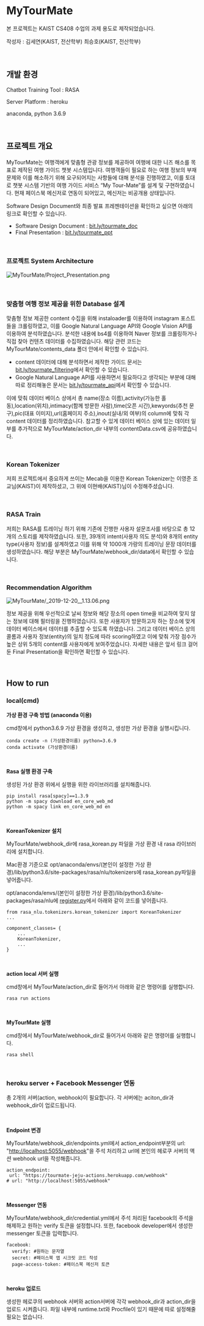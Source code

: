# MyTourMate
본 프로젝트는 KAIST CS408 수업의 과제 용도로 제작되었습니다.

작성자 : 김세연(KAIST, 전산학부) 최승호(KAIST, 전산학부) 

<br>

## 개발 환경
Chatbot Training Tool : RASA

Server Platform : heroku

anaconda, python 3.6.9

<br>

## 프로젝트 개요

MyTourMate는 여행객에게 맞춤형 관광 정보를 제공하여 여행에 대한 니즈 해소를 목표로 제작된 여행 가이드 챗봇 시스템입니다. 여행객들이 필요로 하는 여행 정보의 부재 문제와 이를 해소하기 위해 요구되어지는 사항들에 대해 분석을 진행하였고, 이를 토대로 챗봇 시스템 기반의 여행 가이드 서비스 “My Tour-Mate”를 설계 및 구현하였습니다. 현재 페이스북 메신저로 연동이 되어있고, 메신저는 비공개용 상태입니다. 

Software Design Document와 최종 발표 프레젠테이션을 확인하고 싶으면 아래의 링크로 확인할 수 있습니다.

- Software Design Document : [bit.ly/tourmate_doc](http://bit.ly/tourmate_doc)
- Final Presentation : [bit.ly/tourmate_ppt](http://bit.ly/tourmate_ppt)


<br>

### 프로젝트 System Architecture

![MyTourMate/Project_Presentation.png](MyTourMate/Project_Presentation.png)

<br>

### 맞춤형 여행 정보 제공을 위한 Database 설계

맞춤형 정보 제공한 content 수집을 위해 instaloader를 이용하여 instagram 포스트들을 크롤링하였고, 이를 Google Natural Language API와 Google Vision API를 이용하여 분석하였습니다. 분석한 내용에 bs4를 이용하여 Naver 정보를 크롤링하거나 직접 찾아 컨텐츠 데이터를 수집하였습니다. 해당 관련 코드는 MyTourMate/contents_data 폴더 안에서 확인할 수 있습니다.

- content 데이터에 대해 분석하면서 제작한 가이드 문서는 [bit.ly/tourmate_filtering](http://bit.ly/tourmate_filtering)에서 확인할 수 있습니다.
- Google Natural Language API를 사용하면서 필요하다고 생각되는 부분에 대해 따로 정리해놓은 문서는 [bit.ly/tourmate_api](http://bit.ly/tourmate_api)에서 확인할 수 있습니다.

이에 맞춰 데이터 베이스 상에서 총 name(장소 이름),activity(가능한 홀동),location(위치),intimacy(함께 방문한 사람),time(오픈 시간),kewyords(추천 문구),pic(대표 이미지),url(홈페이지 주소),inout(실내/외 여부)의 column에 맞춰 각 content 데이터를 정리하였습니다. 참고할 수 있게 데이터 베이스 상에 있는 데이터 일부를 추가적으로 MyTourMate/action_dir 내부의 contentData.csv에 공유하였습니다.

<br> 

### Korean Tokenizer

저희 프로젝트에서 중요하게 쓰이는 Mecab을 이용한 Korean Tokenizer는 이영준 조교님(KAIST)이 제작하셨고, 그 위에 이현배(KAIST)님이 수정해주셨습니다.

<br>

### RASA Train
저희는 RASA를 트레이닝 하기 위해 기존에 진행한 사용자 설문조사를 바탕으로 총 12개의 스토리를 제작하였습니다. 또한, 39개의 intent(사용자 의도 분석)와 8개의 entity type(사용자 정보)를 설계하였고 이를 위해 약 1000개 가량의 트레이닝 문장 데이터를 생성하였습니다. 해당 부분은 MyTourMate/webhook_dir/data에서 확인할 수 있습니다.

<br>

### Recommendation Algorithm

![MyTourMate/_2019-12-20__1.13.06.png](MyTourMate/_2019-12-20__1.13.06.png)

정보 제공을 위해 우선적으로 날씨 정보와 해당 장소의 open time을 비교하여 맞지 않는 정보에 대해 필터링을 진행하였습니다. 또한 사용자가 방문하고자 하는 장소에 맞게 데이터 베이스에서 데이터를 추출할 수 있도록 하였습니다. 그리고 데이터 베이스 상의 콜롬과 사용자 정보(entity)의 일치 정도에 따라 scoring하였고 이에 맞춰 가장 점수가 높은 상위 5개의 content를 사용자에게 보여주었습니다. 자세한 내용은 앞서 링크 걸어둔 Final Presentation을 확인하면 확인할 수 있습니다.

<br>

## How to run

### local(cmd)

**가상 환경 구축 방법 (anaconda 이용)**

cmd창에서 python3.6.9 가상 환경을 생성하고, 생성한 가상 환경을 실행시킵니다.

    conda create -n (가상환경이름) python=3.6.9
    conda activate (가상환경이름)

<br>

**Rasa 실행 환경 구축**

생성된 가상 환경 위에서 실행을 위한 라이브러리를 설치해줍니다.

    pip install rasa[spacy]==1.3.9
    python -m spacy download en_core_web_md
    python -m spacy link en_core_web_md en

<br>

**KoreanTokenizer 설치**

MyTourMate/webhook_dir에 rasa_korean.py 파일을 가상 환경 내 rasa 라이브러리에 설치합니다. 

Mac환경 기준으로 opt/anaconda/envs/(본인이 설정한 가상 환경)/lib/python3.6/site-packages/rasa/nlu/tokenizers에 rasa_korean.py파일을 넣어줍니다.

opt/anaconda/envs/(본인이 설정한 가상 환경)/lib/python3.6/site-packages/rasa/nlu에 [register.py](http://register.py)에서 아래와 같이 코드를 넣어줍니다. 

    from rasa_nlu.tokenizers.korean_tokenizer import KoreanTokenizer
    ...
    
    component_classes= {
    	...
    	KoreanTokenizer,
    	...
    }

<br>

**action local 서버 실행**

cmd창에서 MyTourMate/action_dir로 들어가서 아래와 같은 명령어를 실행합니다. 

    rasa run actions

<br>

**MyTourMate 실행**

cmd창에서 MyTourMate/webhook_dir로 들어가서 아래와 같은 명령어를 실행합니다.

    rasa shell


<br>

### heroku server + Facebook Messenger 연동

총 2개의 서버(action, webhook)이 필요합니다. 각 서버에는 aciton_dir과 webhook_dir이 업로드됩니다.

<br>

**Endpoint 변경**

MyTourMate/webhook_dir/endpoints.yml에서 action_endpoint부분의 url: "[http://localhost:5055/webhook](http://localhost:5055/webhook)"을 주석 처리하고 url에 본인의 헤로쿠 서버의 액션 webhook url을 작성해줍니다. 

    action_endpoint:
     url: "https://tourmate-jeju-actions.herokuapp.com/webhook"
    # url: "http://localhost:5055/webhook"

<br>

**Messenger 연동**

MyTourMate/webhook_dir/credential.yml에서 주석 처리된 facebook의 주석을 해제하고 원하는 verify 토큰을 설정합니다. 또한, facebook developer에서 생성한 messenger 토큰을 입력합니다.

    facebook:
      verify: #원하는 문자열
      secret: #페이스북 앱 시크릿 코드 작성
      page-access-token: #페이스북 메신저 토큰

<br>

**heroku 업로드**

생성한 헤로쿠의 webhook 서버와 action서버에 각각 webhook_dir과 action_dir을 업로드 시켜줍니다. 파일 내부에 runtime.txt와 Procfile이 있기 때문에 따로 설정해줄 필요는 없습니다.